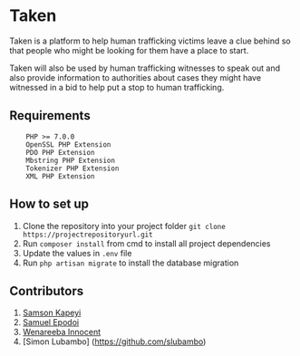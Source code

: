 Taken
=============
Taken is a platform to help human trafficking victims leave a clue behind so that people who might be looking for them have a place to start. 

Taken will also be used by human trafficking witnesses to speak out and also provide information to authorities about cases they might have witnessed in a bid to help put a stop to human trafficking. 

Requirements
-------
		PHP >= 7.0.0
		OpenSSL PHP Extension
		PDO PHP Extension
		Mbstring PHP Extension
		Tokenizer PHP Extension
		XML PHP Extension

How to set up
--------------
1. Clone the repository into your project folder
        `git clone https://projectrepositoryurl.git`
2. Run `composer install` from cmd to install all project dependencies
3. Update the values in `.env` file
4. Run ```php artisan migrate``` to install the database migration


Contributors
---------------
1. [Samson Kapeyi](http://www.skapeyi.com)
2. [Samuel Epodoi](http://www.sam.paintnightkla.com)
3. [Wenareeba Innocent](http://github.com/wandieinnocents)
4. [Simon Lubambo] (https://github.com/slubambo)


